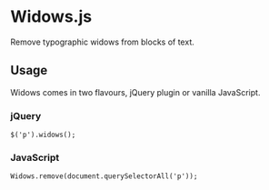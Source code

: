 # Widows.js

Remove typographic widows from blocks of text.

## Usage

Widows comes in two flavours, jQuery plugin or vanilla JavaScript.

### jQuery

    $('p').widows();

### JavaScript

    Widows.remove(document.querySelectorAll('p'));
